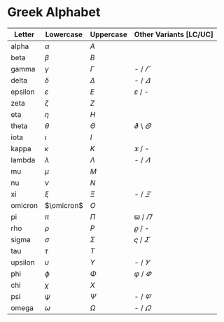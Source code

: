 # Greek Alphabet

| Letter | Lowercase | Uppercase | Other Variants [LC/UC] |
|--|--|--|--|
| alpha | $\alpha$ | $A$ | |
| beta | $\beta$ | $B$ | |
| gamma | $\gamma$ | $\Gamma$ | - / $\varGamma$ |
| delta | $\delta$ | $\Delta$ | - / $\varDelta$ |
| epsilon | $\varepsilon$ | $E$ | $\varepsilon$ / - |
| zeta | $\zeta$ | $Z$ | |
| eta | $\eta$ | $H$ | |
| theta | $\theta$ | $\Theta$ | $\vartheta$ \ $\varTheta$ |
| iota | $\iota$ | $I$ | |
| kappa | $\kappa$ | $K$ | $\varkappa$ / - |
| lambda | $\lambda$ | $\Lambda$ | - / $\varLambda$ |
| mu | $\mu$ | $M$ | |
| nu | $\nu$ | $N$ | |
| xi | $\xi$ | $\Xi$ | - / $\varXi$ |
| omicron | $\omicron$ | $O$ | |
| pi | $\pi$ | $\Pi$ | $\varpi$ / $\varPi$ |
| rho | $\rho$ | $P$ | $\varrho$ / - |
| sigma | $\sigma$ | $\Sigma$ | $\varsigma$ / $\varSigma$ |
| tau | $\tau$ | $T$ | |
| upsilon | $\upsilon$ | $\Upsilon$ | - / $\varUpsilon$ |
| phi | $\phi$ | $\Phi$ | $\varphi$ / $\varPhi$ |
| chi | $\chi$ | $X$ | |
| psi | $\psi$ | $\Psi$ | - / $\varPsi$ |
| omega | $\omega$ | $\Omega$ | - / $\varOmega$ |
